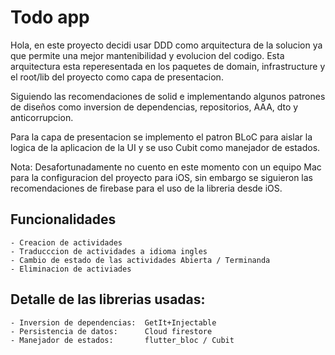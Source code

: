 # Todo app

Hola,  en este proyecto decidi usar DDD como arquitectura de la solucion ya que permite una mejor mantenibilidad y evolucion del codigo. Esta arquitectura esta reperesentada en los paquetes de domain, infrastructure y el root/lib del proyecto como capa de presentacion.

Siguiendo las recomendaciones de solid e implementando algunos patrones de diseños como inversion de dependencias, repositorios, AAA, dto y anticorrupcion.

Para la capa de presentacion se implemento el patron BLoC para aislar la logica de la aplicacion de la UI y se uso Cubit como manejador de estados. 

Nota: Desafortunadamente no cuento en este momento con un equipo Mac para la configuracion del proyecto para iOS,  sin embargo se siguieron las recomendaciones de firebase para el uso de la libreria desde iOS. 


## Funcionalidades

    - Creacion de actividades
    - Traducccion de actividades a idioma ingles
    - Cambio de estado de las actividades Abierta / Terminanda
    - Eliminacion de activiades

## Detalle de las librerias usadas:

    - Inversion de dependencias:  GetIt+Injectable
    - Persistencia de datos:      Cloud firestore
    - Manejador de estados:       flutter_bloc / Cubit


